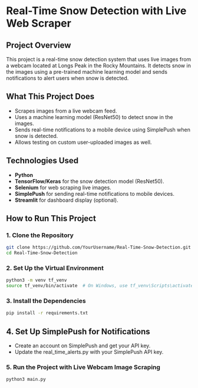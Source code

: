 # Real-Time Snow Detection with Live Web Scraper

## Project Overview

This project is a real-time snow detection system that uses live images from a webcam located at Longs Peak in the Rocky Mountains. It detects snow in the images using a pre-trained machine learning model and sends notifications to alert users when snow is detected. 

## What This Project Does

- Scrapes images from a live webcam feed.
- Uses a machine learning model (ResNet50) to detect snow in the images.
- Sends real-time notifications to a mobile device using SimplePush when snow is detected.
- Allows testing on custom user-uploaded images as well.

## Technologies Used

- **Python**
- **TensorFlow/Keras** for the snow detection model (ResNet50).
- **Selenium** for web scraping live images.
- **SimplePush** for sending real-time notifications to mobile devices.
- **Streamlit** for dashboard display (optional).

## How to Run This Project

### 1. Clone the Repository
```bash
git clone https://github.com/YourUsername/Real-Time-Snow-Detection.git
cd Real-Time-Snow-Detection
```
### 2. Set Up the Virtual Environment
```bash
python3 -m venv tf_venv
source tf_venv/bin/activate  # On Windows, use tf_venv\Scripts\activate
```

### 3. Install the Dependencies
```bash
pip install -r requirements.txt
```

## 4. Set Up SimplePush for Notifications
- Create an account on SimplePush and get your API key.
- Update the real_time_alerts.py with your SimplePush API key.

### 5. Run the Project with Live Webcam Image Scraping
```bash
python3 main.py
```
